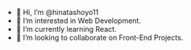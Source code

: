 - 👋 Hi, I’m @hinatashoyo11
- 👀 I’m interested in Web Development.
- 🌱 I’m currently learning React.
- 💞️ I’m looking to collaborate on Front-End Projects.


<!---
hinatashoyo11/hinatashoyo11 is a ✨ special ✨ repository because its `README.md` (this file) appears on your GitHub profile.
You can click the Preview link to take a look at your changes.
--->
